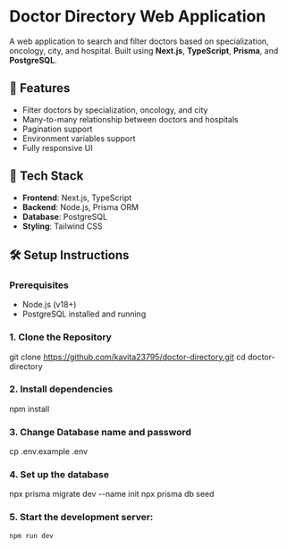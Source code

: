 # Doctor Directory Web Application

A web application to search and filter doctors based on specialization, oncology, city, and hospital. Built using **Next.js**, **TypeScript**, **Prisma**, and **PostgreSQL**.

## 🚀 Features

- Filter doctors by specialization, oncology, and city
- Many-to-many relationship between doctors and hospitals
- Pagination support
- Environment variables support
- Fully responsive UI

## 🧰 Tech Stack

- **Frontend**: Next.js, TypeScript
- **Backend**: Node.js, Prisma ORM
- **Database**: PostgreSQL
- **Styling**: Tailwind CSS

## 🛠️ Setup Instructions

### Prerequisites

- Node.js (v18+)
- PostgreSQL installed and running

### 1. Clone the Repository

git clone https://github.com/kavita23795/doctor-directory.git
cd doctor-directory

### 2. Install dependencies

npm install 

### 3. Change Database name and password

cp .env.example .env

### 4. Set up the database

npx prisma migrate dev --name init
npx prisma db seed  

### 5. Start the development server:

```bash
npm run dev
